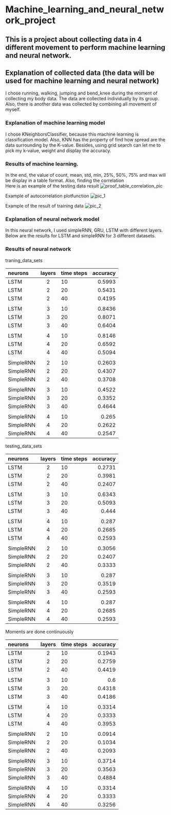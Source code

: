 # Machine_learning_and_neural_network_project

## This is a project about collecting data in 4 different movement to perform machine learning and neural network. 

## Explanation of collected data (the data will be used for machine learning and neural network)
I chose running, walking, jumping and bend_knee during the moment of collecting my body data. The data are collected individually by its group. Also, there is another data was collected by combining all movement of myself. 

### Explanation of machine learning model
I chose KNeighborsClassifier, because this machine learning is classification model. Also, KNN has the property of find how spread are the data surrounding by the K-value. Besides, using grid search can let me to pick my k-value, weight and display the accuracy. 

### Results of machine learning. 
In the end, the value of count, mean, std, min, 25%, 50%, 75% and max will be display in a table format. Also, finding the correlation  
Here is an example of the testing data result
![proof_table_correlation_pic](https://user-images.githubusercontent.com/118713625/230785513-526ad6c5-0ce9-45d7-b9b0-3ac80a31a016.PNG)

Example of autocorrelation plotfunction
![pic_1](https://user-images.githubusercontent.com/118713625/230785566-6129adc3-9e03-4726-9988-2a356834b0be.PNG)

Example of the result of training data
![pic_2](https://user-images.githubusercontent.com/118713625/230785665-c87bc445-4e99-4850-843d-a12d9ec3cb8d.PNG)

### Explanation of neural network model
In this neural network, I used simpleRNN, GRU, LSTM with different layers. Below are the results for LSTM and simpleRNN for 3 different datasets. 

### Results of neural network 
traning_data_sets			
			
| neurons | layers | time steps | accuracy |
| :------------ |:---------------:| --------------| --------:|
| LSTM     | 2 | 10 | 0.5993      |
| LSTM     | 2 | 20 | 0.5431      |
| LSTM     | 2 | 40 | 0.4195      |
|      |  |  |      |
| LSTM     | 3 | 10 | 0.8436      |
| LSTM     | 3 | 20 | 0.8071      |
| LSTM     | 3 | 40 | 0.6404      |
|      |  |  |      |
| LSTM     | 4 | 10 | 0.8146      |
| LSTM     | 4 | 20 | 0.6592      |
| LSTM     | 4 | 40 | 0.5094     |
|      |  |  |      |
| SimpleRNN     | 2 | 10 | 0.2603|     
| SimpleRNN     | 2 | 20 | 0.4307|     
| SimpleRNN     | 2 | 40 | 0.3708|     
|      |  |  |      |
| SimpleRNN     | 3 | 10 | 0.4522|     
| SimpleRNN     | 3 | 20 | 0.3352|     
| SimpleRNN     | 3 | 40 | 0.4644|     
|      |  |  |     |
| SimpleRNN     | 4 | 10 | 0.265|     
| SimpleRNN     | 4 | 20 | 0.2622|     
| SimpleRNN     | 4 | 40 | 0.2547|     

			
			
			
testing_data_sets			
			
| neurons | layers | time steps | accuracy |
| :------------ |:---------------:| --------------| --------:|
| LSTM     | 2 | 10 | 0.2731      |
| LSTM     | 2 | 20 | 0.3981      |
| LSTM     | 2 | 40 | 0.2407      |
|      |  |  |      |
| LSTM     | 3 | 10 | 0.6343      |
| LSTM     | 3 | 20 | 0.5093      |
| LSTM     | 3 | 40 | 0.444      |
|      |  |  |      |
| LSTM     | 4 | 10 | 0.287      |
| LSTM     | 4 | 20 | 0.2685      |
| LSTM     | 4 | 40 | 0.2593     |
|      |  |  |      |
| SimpleRNN     | 2 | 10 | 0.3056|     
| SimpleRNN     | 2 | 20 | 0.2407|     
| SimpleRNN     | 2 | 40 | 0.3333|     
|      |  |  |      |
| SimpleRNN     | 3 | 10 | 0.287|     
| SimpleRNN     | 3 | 20 | 0.3519|     
| SimpleRNN     | 3 | 40 | 0.2593|     
|      |  |  |     |
| SimpleRNN     | 4 | 10 | 0.287|     
| SimpleRNN     | 4 | 20 | 0.2685|     
| SimpleRNN     | 4 | 40 | 0.2593|     

			

Moments are done continuously	

| neurons | layers | time steps | accuracy |
| :------------ |:---------------:| --------------| --------:|
| LSTM     | 2 | 10 | 0.1943      |
| LSTM     | 2 | 20 | 0.2759      |
| LSTM     | 2 | 40 | 0.4419      |
|      |  |  |      |
| LSTM     | 3 | 10 | 0.6      |
| LSTM     | 3 | 20 | 0.4318      |
| LSTM     | 3 | 40 | 0.4186      |
|      |  |  |      |
| LSTM     | 4 | 10 | 0.3314      |
| LSTM     | 4 | 20 | 0.3333      |
| LSTM     | 4 | 40 | 0.3953     |
|      |  |  |      |
| SimpleRNN     | 2 | 10 | 0.0914|     
| SimpleRNN     | 2 | 20 | 0.1034|     
| SimpleRNN     | 2 | 40 | 0.2093|     
|      |  |  |      |
| SimpleRNN     | 3 | 10 | 0.3714|     
| SimpleRNN     | 3 | 20 | 0.3563|     
| SimpleRNN     | 3 | 40 | 0.4884|     
|      |  |  |     |
| SimpleRNN     | 4 | 10 | 0.3314|     
| SimpleRNN     | 4 | 20 | 0.3333|     
| SimpleRNN     | 4 | 40 | 0.3256|     


